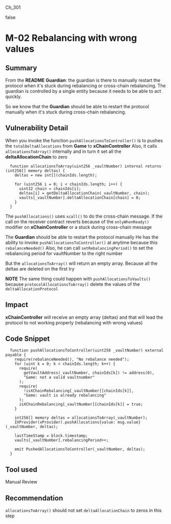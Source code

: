 Ch_301

false

# M-02 Rebalancing with wrong values

## Summary
From the **README** 
**Guardian**: the guardian is there to manually restart the protocol when it's stuck during rebalancing or cross-chain rebalancing. The guardian is controlled by a single entity because it needs to be able to act quickly.

So we know that the **Guardian** should be able to restart the protocol manually when it's stuck during cross-chain rebalancing.

## Vulnerability Detail
When you invoke the function `pushAllocationsToController()` is to pushes the  `totalDeltaAllocations` from **Game** to **xChainController**
Also, it calls `allocationsToArray()` internally and in turn it set all the **deltaAllocationChain** to zero

```solidity
  function allocationsToArray(uint256 _vaultNumber) internal returns (int256[] memory deltas) {
    deltas = new int[](chainIds.length);

    for (uint256 i = 0; i < chainIds.length; i++) {
      uint32 chain = chainIds[i];
      deltas[i] = getDeltaAllocationChain(_vaultNumber, chain);
      vaults[_vaultNumber].deltaAllocationChain[chain] = 0;
    }
  }
```
The  `pushAllocations()` uses `xcall()` to do the cross-chain message. If the call on the receiver contract reverts because of the `onlyWhenReady()` modifier on **xChainController** or a stuck during cross-chain message

The **Guardian** should be able to restart the protocol manually
He has the ability to invoke `pushAllocationsToController()` at anytime because this `rebalanceNeeded()`
Also, he can call `setRebalancingPeriod()` to set the rebalancing period for vaultNumber to the right number

But the `allocationsToArray()` will return an empty array. Because all the deltas are deleted on the first try   

**NOTE**
The same thing could happen with `pushAllocationsToVaults()`
because `protocolAllocationsToArray()` delete the values of the `deltaAllocationProtocol`
## Impact
**xChainController** will receive an  empty array (deltas) and that will lead the protocol to not working properly (rebalancing with wrong values)

## Code Snippet
```solidity
  function pushAllocationsToController(uint256 _vaultNumber) external payable {
    require(rebalanceNeeded(), "No rebalance needed");
    for (uint k = 0; k < chainIds.length; k++) {
      require(
        getVaultAddress(_vaultNumber, chainIds[k]) != address(0),
        "Game: not a valid vaultnumber"
      );
      require(
        !isXChainRebalancing[_vaultNumber][chainIds[k]],
        "Game: vault is already rebalancing"
      );
      isXChainRebalancing[_vaultNumber][chainIds[k]] = true;
    }

    int256[] memory deltas = allocationsToArray(_vaultNumber);
    IXProvider(xProvider).pushAllocations{value: msg.value}(_vaultNumber, deltas);

    lastTimeStamp = block.timestamp;
    vaults[_vaultNumber].rebalancingPeriod++;

    emit PushedAllocationsToController(_vaultNumber, deltas);
  }
```
## Tool used

Manual Review

## Recommendation
`allocationsToArray()` should not set `deltaAllocationChain` to zeros in this step